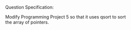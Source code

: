 Question Specification:  
  
Modify Programming Project 5 so that it uses qsort to sort  
the array of pointers.